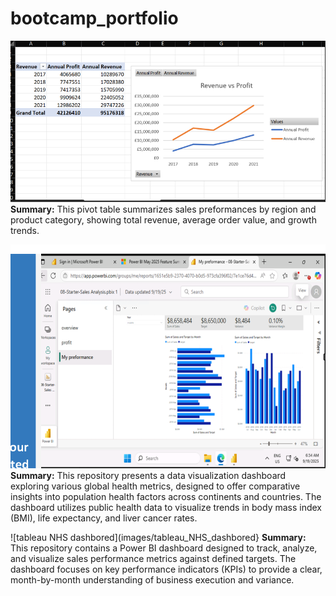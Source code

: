 # bootcamp_portfolio
![Excel Pivot Table](images/excel_pivot_table.png)
**Summary:**
This pivot table summarizes sales preformances by region and product category, showing total revenue, average order value, and growth trends.

![PowerBI dashbored](images/PowerBI_dashbored.png)
**Summary:**
This repository presents a data visualization dashboard exploring various global health metrics, designed to offer comparative insights into population health factors across continents and countries. The dashboard utilizes public health data to visualize trends in body mass index (BMI), life expectancy, and liver cancer rates.

![tableau NHS dashbored](images/tableau_NHS_dashbored}
**Summary:**
This repository contains a Power BI dashboard designed to track, analyze, and visualize sales performance metrics against defined targets. The dashboard focuses on key performance indicators (KPIs) to provide a clear, month-by-month understanding of business execution and variance.

